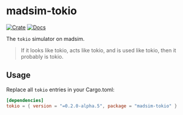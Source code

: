 # madsim-tokio

[![Crate](https://img.shields.io/crates/v/madsim-tokio.svg)](https://crates.io/crates/madsim-tokio)
[![Docs](https://docs.rs/madsim-tokio/badge.svg)](https://docs.rs/madsim-tokio)

The `tokio` simulator on madsim.

> If it looks like tokio, acts like tokio, and is used like tokio, then it probably is tokio.

## Usage

Replace all `tokio` entries in your Cargo.toml:

```toml
[dependencies]
tokio = { version = "=0.2.0-alpha.5", package = "madsim-tokio" }
```
